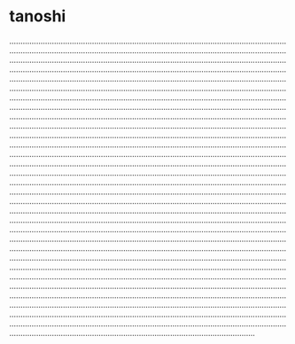 # tanoshi

..................................................................................................................................................................................................................................................................................................................................................................................................................................................................................................................................................................................................................................................................................................................................................................................................................................................................................................................................................................................................................................................................................................................................................................................................................................................................................................................................................................................................................................................................................................................................................................................................................................................................................................................................................................................................................................................................................................................................................................................................................................................................................................................................................................................................................................................................................................................................................................................................................................................................................................................................................................................................................................................................................................................................................................................................................................................................................................................................................................................................................................................................................................................................................................................................................................................................................................................................................................................................................................................................................................................................................................................................................................................................................................................................................................................................................................................................................................................................................................................................................................................................................................................